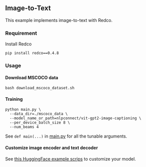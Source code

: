 ## Image-to-Text

This example implements image-to-text with Redco. 

### Requirement

Install Redco
```shell
pip install redco==0.4.8
```

### Usage

#### Download MSCOCO data

```
bash download_mscoco_dataset.sh
```

#### Training

```shell
python main.py \
  --data_dir=./mscoco_data \
  --model_name_or_path=nlpconnect/vit-gpt2-image-captioning \
  --per_device_batch_size 8 \
  --num_beams 4
``` 

See `def main(...)` in [main.py](main.py) for all the tunable arguments. 

#### Customize image encoder and text decoder

See [this HuggingFace example scrips](https://github.com/huggingface/transformers/blob/main/examples/flax/image-captioning/create_model_from_encoder_decoder_models.py#L85) to customize your model.